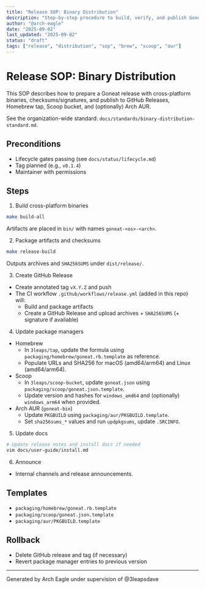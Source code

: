 ```yaml
---
title: "Release SOP: Binary Distribution"
description: "Step-by-step procedure to build, verify, and publish Goneat binaries and package manager updates"
author: "@arch-eagle"
date: "2025-09-02"
last_updated: "2025-09-02"
status: "draft"
tags: ["release", "distribution", "sop", "brew", "scoop", "aur"]
---
```


# Release SOP: Binary Distribution

This SOP describes how to prepare a Goneat release with cross-platform binaries, checksums/signatures, and publish to GitHub Releases, Homebrew tap, Scoop bucket, and (optionally) Arch AUR.

See the organization-wide standard: `docs/standards/binary-distribution-standard.md`.

## Preconditions

- Lifecycle gates passing (see `docs/status/lifecycle.md`)
- Tag planned (e.g., `v0.1.4`)
- Maintainer with permissions

## Steps

1. Build cross-platform binaries

```bash
make build-all
```

Artifacts are placed in `bin/` with names `goneat-<os>-<arch>`.

2. Package artifacts and checksums

```bash
make release-build
```

Outputs archives and `SHA256SUMS` under `dist/release/`.

3. Create GitHub Release

- Create annotated tag `vX.Y.Z` and push
- The CI workflow `.github/workflows/release.yml` (added in this repo) will:
  - Build and package artifacts
  - Create a GitHub Release and upload archives + `SHA256SUMS` (+ signature if available)

4. Update package managers

- Homebrew
  - In `3leaps/tap`, update the formula using `packaging/homebrew/goneat.rb.template` as reference.
  - Populate URLs and SHA256 for macOS (amd64/arm64) and Linux (amd64/arm64).
- Scoop
  - In `3leaps/scoop-bucket`, update `goneat.json` using `packaging/scoop/goneat.json.template`.
  - Update version and hashes for `windows_amd64` and (optionally) `windows_arm64` when provided.
- Arch AUR (`goneat-bin`)
  - Update `PKGBUILD` using `packaging/aur/PKGBUILD.template`.
  - Set `sha256sums_*` values and run `updpkgsums`, update `.SRCINFO`.

5. Update docs

```bash
# Update release notes and install docs if needed
vim docs/user-guide/install.md
```

6. Announce

- Internal channels and release announcements.

## Templates

- `packaging/homebrew/goneat.rb.template`
- `packaging/scoop/goneat.json.template`
- `packaging/aur/PKGBUILD.template`

## Rollback

- Delete GitHub release and tag (if necessary)
- Revert package manager entries to previous version

---

Generated by Arch Eagle under supervision of @3leapsdave
